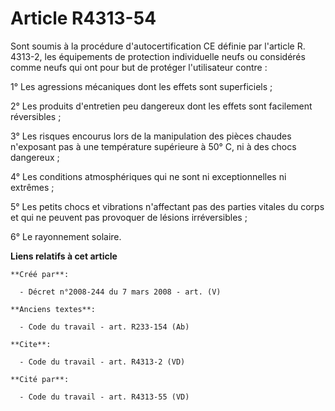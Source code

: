 # Article R4313-54

Sont soumis à la procédure d'autocertification CE définie par l'article R. 4313-2, les équipements de protection individuelle
neufs ou considérés comme neufs qui ont pour but de protéger l'utilisateur contre : 

1° Les agressions mécaniques dont les effets sont superficiels ; 

2° Les produits d'entretien peu dangereux dont les effets sont facilement réversibles ; 

3° Les risques encourus lors de la manipulation des pièces chaudes n'exposant pas à une température supérieure à 50° C, ni à
des chocs dangereux ; 

4° Les conditions atmosphériques qui ne sont ni exceptionnelles ni extrêmes ; 

5° Les petits chocs et vibrations n'affectant pas des parties vitales du corps et qui ne peuvent pas provoquer de lésions
irréversibles ; 

6° Le rayonnement solaire.

**Liens relatifs à cet article**

	**Créé par**:

	  - Décret n°2008-244 du 7 mars 2008 - art. (V)

	**Anciens textes**:

	  - Code du travail - art. R233-154 (Ab)

	**Cite**:

	  - Code du travail - art. R4313-2 (VD)

	**Cité par**:

	  - Code du travail - art. R4313-55 (VD)
